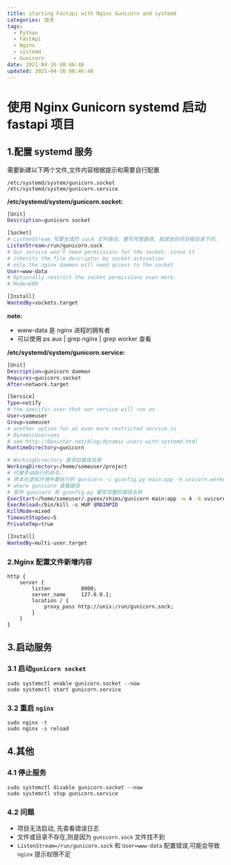 ```yaml
---
title: starting Fastapi with Nginx Gunicorn and systemd
categories: 技术
tags:
  - Python
  - FastApi
  - Nginx
  - systemd
  - Gunicorn
date: 2021-04-16 08:46:48
updated: 2021-04-16 08:46:48
---
```


# 使用 Nginx Gunicorn systemd 启动 fastapi 项目

## 1.配置 systemd 服务

需要新建以下两个文件,文件内容根据提示和需要自行配置
```
/etc/systemd/system/gunicorn.socket
/etc/systemd/system/gunicorn.service
```

**/etc/systemd/system/gunicorn.socket:**
```bash
[Unit]
Description=gunicorn socket

[Socket]
# ListenStream 写要生成的 sock 文件路径，要写完整路径。我是放到项目根目录下的。
ListenStream=/run/gunicorn.sock
# Our service won't need permissions for the socket, since it
# inherits the file descriptor by socket activation
# only the nginx daemon will need access to the socket
User=www-data
# Optionally restrict the socket permissions even more.
# Mode=600

[Install]
WantedBy=sockets.target
```

**note:**
- www-data 是 nginx 进程的拥有者
- 可以使用 ps aux | grep nginx | grep worker 查看

**/etc/systemd/system/gunicorn.service:**
```bash
[Unit]
Description=gunicorn daemon
Requires=gunicorn.socket
After=network.target

[Service]
Type=notify
# the specific user that our service will run as
User=someuser
Group=someuser
# another option for an even more restricted service is
# DynamicUser=yes
# see http://0pointer.net/blog/dynamic-users-with-systemd.html
RuntimeDirectory=gunicorn

# WorkingDirectory 是项目路径目录
WorkingDirectory=/home/someuser/project
# 代替手动执行的命令，
# 原本在虚拟环境中要执行的 gunicorn -c gconfig.py main:app -k uvicorn.workers.UvicornWorker
# where gunicorn 查看路径
# 其中 gunicorn 和 gconfig.py 要写完整的路径名称
ExecStart=/home/someuser/.pyenv/shims/gunicorn main:app -w 4 -k uvicorn.workers.UvicornWorker
ExecReload=/bin/kill -s HUP $MAINPID
KillMode=mixed
TimeoutStopSec=5
PrivateTmp=true

[Install]
WantedBy=multi-user.target
```

### 2.Nginx 配置文件新增内容
```nginx
http {
    server {
        listen          8000;
        server_name     127.0.0.1;
        location / {
            proxy_pass http://unix:/run/gunicorn.sock;
        }
    }
}
```

## 3.启动服务

### 3.1 启动`gunicorn socket`
```
sudo systemctl enable gunicorn.socket --now
sudo systemctl start gunicorn.service
```

### 3.2 重启 `nginx`

```
sudo nginx -t
sudo nginx -s reload
```

## 4.其他

### 4.1 停止服务

```
sudo systemctl disable gunicorn.socket --now
sudo systemctl stop gunicorn.service
```

### 4.2 问题

- 项目无法启动, 先查看错误日志
- 文件或目录不存在,则是因为 `gunicorn.sock` 文件找不到
-  `ListenStream=/run/gunicorn.sock`  和 `User=www-data` 配置错误,可能会导致 `nginx` 提示权限不足